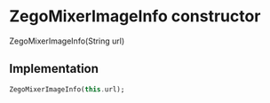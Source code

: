 


# ZegoMixerImageInfo constructor







ZegoMixerImageInfo(String url)





## Implementation

```dart
ZegoMixerImageInfo(this.url);
```







